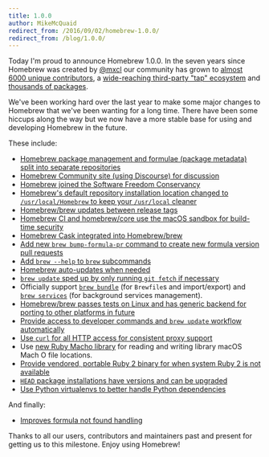 ```yaml
---
title: 1.0.0
author: MikeMcQuaid
redirect_from: /2016/09/02/homebrew-1.0.0/
redirect_from: /blog/1.0.0/
---
```

Today I'm proud to announce Homebrew 1.0.0. In the seven years since Homebrew was created by [@mxcl](https://github.com/mxcl) our community has grown to [almost 6000 unique contributors](https://github.com/Homebrew/homebrew-core/graphs/contributors), a [wide-reaching third-party "tap" ecosystem](https://github.com/search?p=2&q=homebrew-&type=Repositories&utf8=✓) and [thousands of packages](https://github.com/Homebrew/homebrew-core/tree/master/Formula).

We've been working hard over the last year to make some major changes to Homebrew that we've been wanting for a long time. There have been some hiccups along the way but we now have a more stable base for using and developing Homebrew in the future.

These include:

- [Homebrew package management and formulae (package metadata) split into separate repositories](https://github.com/Homebrew/brew/pull/2)
- [Homebrew Community site (using Discourse) for discussion](https://discourse.brew.sh)
- [Homebrew joined the Software Freedom Conservancy](https://sfconservancy.org/news/2016/feb/22/homebrew-joins/)
- [Homebrew's default repository installation location changed to `/usr/local/Homebrew` to keep your `/usr/local` cleaner](https://github.com/Homebrew/install/pull/60)
- [Homebrew/brew updates between release tags](https://github.com/Homebrew/brew/pull/998)
- [Homebrew CI and homebrew/core use the macOS sandbox for build-time security](https://github.com/Homebrew/legacy-homebrew/pull/38361)
- [Homebrew Cask integrated into Homebrew/brew](https://github.com/Homebrew/brew/pull/725)
- [Add new `brew bump-formula-pr` command to create new formula version pull requests](https://github.com/Homebrew/legacy-homebrew/pull/49848)
- [Add `brew --help` to `brew` subcommands](https://github.com/Homebrew/brew/pull/10)
- [Homebrew auto-updates when needed](https://github.com/Homebrew/brew/pull/50)
- [`brew update` sped up by only running `git fetch` if necessary](https://github.com/Homebrew/legacy-homebrew/pull/49219)
- Officially support [`brew bundle`](https://github.com/Homebrew/homebrew-bundle) (for `Brewfile`s and import/export) and [`brew services`](https://github.com/Homebrew/homebrew-services) (for background services management).
- [Homebrew/brew passes tests on Linux and has generic backend for porting to other platforms in future](https://github.com/Homebrew/brew/pull/168)
- [Provide access to developer commands and `brew update` workflow automatically](https://github.com/Homebrew/brew/pull/881)
- [Use `curl` for all HTTP access for consistent proxy support](https://github.com/Homebrew/brew/pull/295)
- Use [new Ruby Macho library](https://github.com/Homebrew/ruby-macho) for reading and writing library macOS Mach O file locations.
- [Provide vendored, portable Ruby 2 binary for when system Ruby 2 is not available](https://github.com/Homebrew/brew/pull/404)
- [`HEAD` package installations have versions and can be upgraded](https://github.com/Homebrew/brew/pull/584)
- [Use Python virtualenvs to better handle Python dependencies](https://github.com/Homebrew/brew/pull/344)

And finally:

- [Improves formula not found handling](https://github.com/Homebrew/brew/pull/96)

Thanks to all our users, contributors and maintainers past and present for getting us to this milestone. Enjoy using Homebrew!
